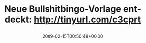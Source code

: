 ---
retweeted: false
source: <a href="http://twitter.com" rel="nofollow">Twitter Web Client</a>
entities:
  hashtags: []
  symbols: []
  user_mentions: []
  urls: []
display_text_range:
- '0'
- '62'
favorite_count: '0'
id_str: '1211137648'
truncated: false
retweet_count: '0'
id: '1211137648'
created_at: Sun Feb 15 00:50:48 +0000 2009
favorited: false
full_text: 'Neue Bullshitbingo-Vorlage entdeckt: http://tinyurl.com/c3cprt'
lang: de
tags:
- pesos/twitter
date: '2009-02-15T00:50:48+00:00'
src: https://twitter.com/bascht/status/1211137648
original_url: https://twitter.com/bascht/status/1211137648
type: twitter_tweet
text: 'Neue Bullshitbingo-Vorlage entdeckt: http://tinyurl.com/c3cprt'
title: 'Neue Bullshitbingo-Vorlage entdeckt: http://tinyurl.com/c3cprt

  '

---